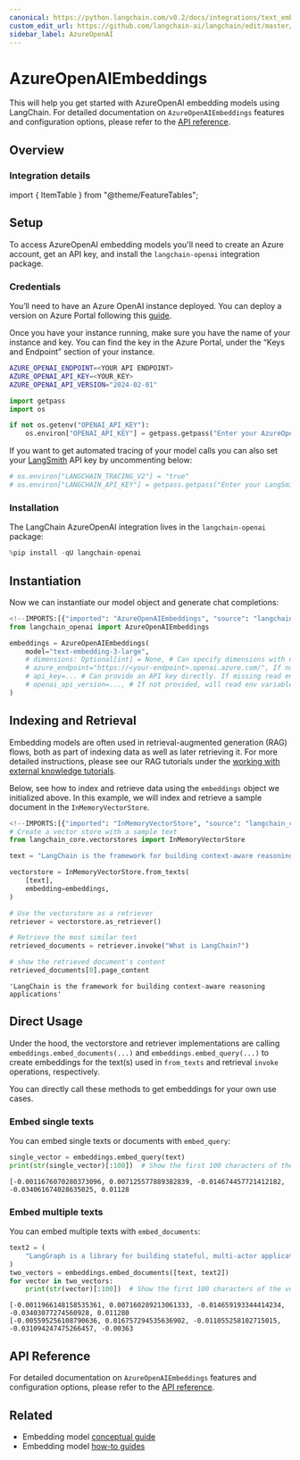 ```yaml
---
canonical: https://python.langchain.com/v0.2/docs/integrations/text_embedding/azureopenai/
custom_edit_url: https://github.com/langchain-ai/langchain/edit/master/docs/docs/integrations/text_embedding/azureopenai.ipynb
sidebar_label: AzureOpenAI
---
```


# AzureOpenAIEmbeddings

This will help you get started with AzureOpenAI embedding models using LangChain. For detailed documentation on `AzureOpenAIEmbeddings` features and configuration options, please refer to the [API reference](https://api.python.langchain.com/en/latest/embeddings/langchain_openai.embeddings.azure.AzureOpenAIEmbeddings.html).

## Overview
### Integration details

import { ItemTable } from "@theme/FeatureTables";

<ItemTable category="text_embedding" item="AzureOpenAI" />


## Setup

To access AzureOpenAI embedding models you'll need to create an Azure account, get an API key, and install the `langchain-openai` integration package.

### Credentials

You’ll need to have an Azure OpenAI instance deployed. You can deploy a version on Azure Portal following this [guide](https://learn.microsoft.com/en-us/azure/ai-services/openai/how-to/create-resource?pivots=web-portal).

Once you have your instance running, make sure you have the name of your instance and key. You can find the key in the Azure Portal, under the “Keys and Endpoint” section of your instance.

```bash
AZURE_OPENAI_ENDPOINT=<YOUR API ENDPOINT>
AZURE_OPENAI_API_KEY=<YOUR_KEY>
AZURE_OPENAI_API_VERSION="2024-02-01"
```

```python
import getpass
import os

if not os.getenv("OPENAI_API_KEY"):
    os.environ["OPENAI_API_KEY"] = getpass.getpass("Enter your AzureOpenAI API key: ")
```

If you want to get automated tracing of your model calls you can also set your [LangSmith](https://docs.smith.langchain.com/) API key by uncommenting below:

```python
# os.environ["LANGCHAIN_TRACING_V2"] = "true"
# os.environ["LANGCHAIN_API_KEY"] = getpass.getpass("Enter your LangSmith API key: ")
```

### Installation

The LangChain AzureOpenAI integration lives in the `langchain-openai` package:

```python
%pip install -qU langchain-openai
```

## Instantiation

Now we can instantiate our model object and generate chat completions:

```python
<!--IMPORTS:[{"imported": "AzureOpenAIEmbeddings", "source": "langchain_openai", "docs": "https://api.python.langchain.com/en/latest/embeddings/langchain_openai.embeddings.azure.AzureOpenAIEmbeddings.html", "title": "AzureOpenAIEmbeddings"}]-->
from langchain_openai import AzureOpenAIEmbeddings

embeddings = AzureOpenAIEmbeddings(
    model="text-embedding-3-large",
    # dimensions: Optional[int] = None, # Can specify dimensions with new text-embedding-3 models
    # azure_endpoint="https://<your-endpoint>.openai.azure.com/", If not provided, will read env variable AZURE_OPENAI_ENDPOINT
    # api_key=... # Can provide an API key directly. If missing read env variable AZURE_OPENAI_API_KEY
    # openai_api_version=..., # If not provided, will read env variable AZURE_OPENAI_API_VERSION
)
```

## Indexing and Retrieval

Embedding models are often used in retrieval-augmented generation (RAG) flows, both as part of indexing data as well as later retrieving it. For more detailed instructions, please see our RAG tutorials under the [working with external knowledge tutorials](/docs/tutorials/#working-with-external-knowledge).

Below, see how to index and retrieve data using the `embeddings` object we initialized above. In this example, we will index and retrieve a sample document in the `InMemoryVectorStore`.

```python
<!--IMPORTS:[{"imported": "InMemoryVectorStore", "source": "langchain_core.vectorstores", "docs": "https://api.python.langchain.com/en/latest/vectorstores/langchain_core.vectorstores.in_memory.InMemoryVectorStore.html", "title": "AzureOpenAIEmbeddings"}]-->
# Create a vector store with a sample text
from langchain_core.vectorstores import InMemoryVectorStore

text = "LangChain is the framework for building context-aware reasoning applications"

vectorstore = InMemoryVectorStore.from_texts(
    [text],
    embedding=embeddings,
)

# Use the vectorstore as a retriever
retriever = vectorstore.as_retriever()

# Retrieve the most similar text
retrieved_documents = retriever.invoke("What is LangChain?")

# show the retrieved document's content
retrieved_documents[0].page_content
```

```output
'LangChain is the framework for building context-aware reasoning applications'
```

## Direct Usage

Under the hood, the vectorstore and retriever implementations are calling `embeddings.embed_documents(...)` and `embeddings.embed_query(...)` to create embeddings for the text(s) used in `from_texts` and retrieval `invoke` operations, respectively.

You can directly call these methods to get embeddings for your own use cases.

### Embed single texts

You can embed single texts or documents with `embed_query`:

```python
single_vector = embeddings.embed_query(text)
print(str(single_vector)[:100])  # Show the first 100 characters of the vector
```
```output
[-0.0011676070280373096, 0.007125577889382839, -0.014674457721412182, -0.034061674028635025, 0.01128
```
### Embed multiple texts

You can embed multiple texts with `embed_documents`:

```python
text2 = (
    "LangGraph is a library for building stateful, multi-actor applications with LLMs"
)
two_vectors = embeddings.embed_documents([text, text2])
for vector in two_vectors:
    print(str(vector)[:100])  # Show the first 100 characters of the vector
```
```output
[-0.0011966148158535361, 0.007160289213061333, -0.014659193344414234, -0.03403077274560928, 0.011280
[-0.005595256108790636, 0.016757294535636902, -0.011055258102715015, -0.031094247475266457, -0.00363
```
## API Reference

For detailed documentation on `AzureOpenAIEmbeddings` features and configuration options, please refer to the [API reference](https://api.python.langchain.com/en/latest/embeddings/langchain_openai.embeddings.azure.AzureOpenAIEmbeddings.html).

## Related

- Embedding model [conceptual guide](/docs/concepts/#embedding-models)
- Embedding model [how-to guides](/docs/how_to/#embedding-models)